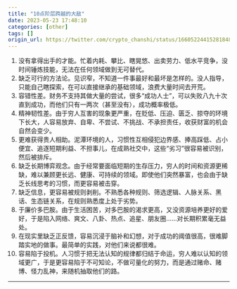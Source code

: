 ```yaml
---
title: "10点阶层跨越的大敌"
date: 2023-05-23 17:48:10
categories: [other]
tags: []
origin_url: https://twitter.com/crypto_chanshi/status/1660522441528184833
---
```

1.  没有拿得出手的才能。忙着内耗、攀比、瞎晃悠、出卖劳力、低水平竞争，没时间锤炼技能，无法在任何领域做到无可替代。
2.  缺乏可行的方法论。见识窄，不知道一件事最好和最坏是怎样的。没人指导，只能自己瞎探索，在可以直接继承的基础领域，浪费大量时间去开荒。
3.  容错性差。财务不支持其做大量的尝试，很多“成功人士”，可以失败八九十次直到成功，而他们只有一两次（甚至没有），成功概率极低。
4.  精神韧性差。由于穷人互害的现象更严重，在贬低、压迫、匮乏、掠夺的环境下长大，人容易放弃、自卑、不尝试、不挑战、不承担责任，收获财富的机会自然会变少。
5.  更难获得贵人相助。泥潭环境的人，习惯性互相侵犯边界感、捧高踩低、占小便宜、追逐短期利益、不担事儿，在成熟社交中，这些“劣习”很容易被识别，然后被排斥。
6.  缺乏长期博弈观念。由于经常要面临短期的生存压力，穷人的时间和资源更稀缺，难以兼顾更长远、健康、可持续的领域。即使他们突然暴富，也会由于缺乏长线思考的习惯，而更容易被击穿。
7.  缺乏信息，更容易被规则剥削。不熟悉各种规则、筛选逻辑、人脉关系、黑话、生态链关系，在规则熟悉度上处于劣势。
8.  于廉价多巴胺。由于生活困苦，对多巴胺的渴求更高，又没资源培养更好的爱好，于是陷入网络、爽文、八卦、热点、追星、朋友圈……对长期积累毫无益处。
9.  在现实里缺乏正反馈，容易沉浸于脑补和幻想，对于成功的阈值很高，很难脚踏实地的做事。最简单的实践，对他们来说都很难。
10.  容易陷于投机。人习惯于把无法认知的规律都归结于命运，穷人难以认知的领域更广，于是更容易陷于不可知论，不做可量化的努力，而是通过赌命、赌博、怪力乱神，来随机抽取他们的路。

* * *
    